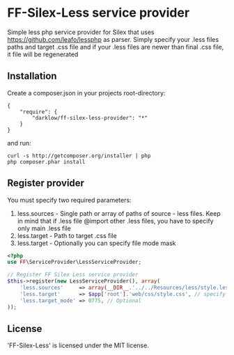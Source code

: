 FF-Silex-Less service provider
================

Simple less php service provider for Silex that uses https://github.com/leafo/lessphp as parser.
Simply specify your .less files paths and target .css file and if your .less files are newer than final .css file, it file will be regenerated

Installation
------------

Create a composer.json in your projects root-directory:

    {
        "require": {
            "darklow/ff-silex-less-provider": "*"
        }
    }

and run:

    curl -s http://getcomposer.org/installer | php
    php composer.phar install


Register provider
-----------------

You must specify two required parameters:
1) less.sources - Single path or array of paths of source - less files. Keep in mind that if .less file @import other .less files, you have to specify only main .less file
2) less.target - Path to target .css file
2) less.target - Optionally you can specify file mode mask

``` php
<?php
use FF\ServiceProvider\LessServiceProvider;

// Register FF Silex Less service provider
$this->register(new LessServiceProvider(), array(
    'less.sources'     => array(__DIR__.'../../Resources/less/style.less'), // specify one or serveral .less files
    'less.target'      => $app['root'].'web/css/style.css', // specify .css target file
    'less.target_mode' => 0775, // Optional
));
```

License
-------

'FF-Silex-Less' is licensed under the MIT license.